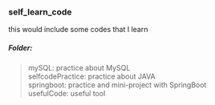 ### self_learn_code
this would include some codes that I learn

##### Folder:  
>mySQL: practice about MySQL  
>selfcodePractice: practice about JAVA  
>springboot: practice and mini-project with SpringBoot  
>usefulCode: useful tool  
